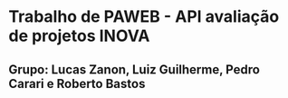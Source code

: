 # Trabalho de PAWEB - API avaliação de projetos INOVA
## Grupo: Lucas Zanon, Luiz Guilherme, Pedro Carari e Roberto Bastos
